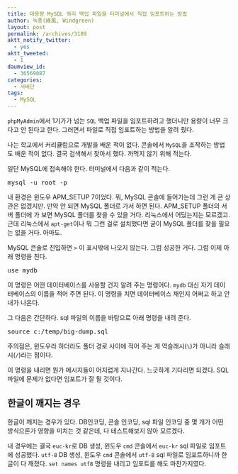```yaml
---
title: 대용량 MySQL 쿼리 백업 파일을 터미널에서 직접 임포트하는 방법
author: 녹풍(綠風, Windgreen)
layout: post
permalink: /archives/3189
aktt_notify_twitter:
  - yes
aktt_tweeted:
  - 1
daumview_id:
  - 36569087
categories:
  - 서버단
tags:
  - MySQL
---
```

`phpMyAdmin`에서 1기가가 넘는 `SQL` 백업 파일을 임포트하려고 했더니만 용량이 너무 크다고 안 된다고 한다. 그러면서 파일로 직접 임포트하는 방법을 알려 줬다.

나는 학교에서 커리큘럼으로 개발을 배운 적이 없다. 콘솔에서 `MySQL`을 조작하는 방법도 배운 적이 없다. 결국 검색해서 찾아서 했다. 까먹지 않기 위해 적는다.

일단 MySQL에 접속해야 한다. 터미널에서 다음과 같이 적는다.

<pre class="brush: bash; gutter: true; first-line: 1">mysql -u root -p</pre>

내 환경은 윈도우 APM\_SETUP 7이었다. 뭐, MySQL 콘솔에 들어가는데 그런 게 큰 상관은 없겠지만. 만약 안 되면 MySQL 폴더로 가서 하면 된다. APM\_SETUP 폴더의 서버 폴더에 가 보면 MySQL 폴더를 찾을 수 있을 거다. 리눅스에서 어딨는지는 모르겠고. 근데 리눅스에서 `apt-get`이나 뭐 그런 걸로 설치했다면 굳이 MySQL 폴더를 찾을 필요는 없을 거다. 아마도.

MySQL 콘솔로 진입하면 `>` 이 표시밖에 나오지 않는다. 그럼 성공한 거다. 그럼 이제 아래 명령을 친다.

<pre class="brush: bash; gutter: true; first-line: 1">use mydb</pre>

이 명령은 어떤 데이터베이스를 사용할 건지 알려 주는 명령어다. `mydb` 대신 자기 데이터베이스의 이름을 적어 주면 된다. 이 명령을 치면 데이터베이스 채인지 어쩌고 하고 안내가 나온다.

그 다음은 간단하다. sql 파일의 이름을 바탕으로 아래 명령을 내려 준다.

<pre class="brush: bash; gutter: true; first-line: 1">source c:/temp/big-dump.sql</pre>

주의점은, 윈도우라 하더라도 폴더 경로 사이에 적어 주는 게 역슬래시(`\`)가 아니라 슬래시(`/`)라는 점이다.

이 명령을 내리면 뭔가 메시지들이 어지럽게 지나간다. 느긋하게 기다리면 되겠다. SQL 파일에 문제가 없다면 임포트가 잘 될 것이다.

## 한글이 깨지는 경우

한글이 깨지는 경우가 있다. DB인코딩, 콘솔 인코딩, sql 파일 인코딩 중 몇 개가 어떤 방식으론가 영향을 미치는 것 같은데, 다 테스트해보지 않아 모르겠다.

내 경우에는 결국 `euc-kr`로 DB 생성, 윈도우 `cmd` 콘솔에서 `euc-kr` sql 파일로 임포트에 성공했다. `utf-8` DB 생성, 윈도우 `cmd` 콘솔에서 `utf-8` sql 파일로 임포트하니까 한글이 다 깨졌다. `set names utf8` 명령을 내리고 임포트를 해도 마찬가지였다.